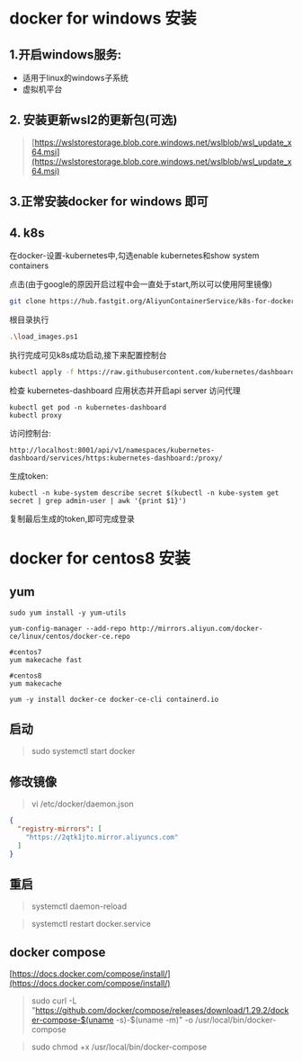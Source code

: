 # docker for windows 安装

## 1.开启windows服务:

- 适用于linux的windows子系统
- 虚拟机平台

## 2. 安装更新wsl2的更新包(可选)

> [https://wslstorestorage.blob.core.windows.net/wslblob/wsl_update_x64.msi](https://wslstorestorage.blob.core.windows.net/wslblob/wsl_update_x64.msi)

## 3.正常安装docker for windows 即可

## 4. k8s

在docker-设置-kubernetes中,勾选enable kubernetes和show system containers

点击(由于google的原因开启过程中会一直处于start,所以可以使用阿里镜像)

```bash
git clone https://hub.fastgit.org/AliyunContainerService/k8s-for-docker-desktop.git
```

根目录执行

```bash
.\load_images.ps1
```

执行完成可见k8s成功启动,接下来配置控制台

```bash
kubectl apply -f https://raw.githubusercontent.com/kubernetes/dashboard/v2.0.4/aio/deploy/recommended.yaml
```

检查 kubernetes-dashboard 应用状态并开启api server 访问代理

```
kubectl get pod -n kubernetes-dashboard
kubectl proxy
```

访问控制台:

```
http://localhost:8001/api/v1/namespaces/kubernetes-dashboard/services/https:kubernetes-dashboard:/proxy/
```

生成token:

```
kubectl -n kube-system describe secret $(kubectl -n kube-system get secret | grep admin-user | awk '{print $1}')
```

复制最后生成的token,即可完成登录

# docker for centos8 安装

## yum

```
sudo yum install -y yum-utils

yum-config-manager --add-repo http://mirrors.aliyun.com/docker-ce/linux/centos/docker-ce.repo

#centos7
yum makecache fast

#centos8
yum makecache

yum -y install docker-ce docker-ce-cli containerd.io
```

## 启动

> sudo systemctl start docker

## 修改镜像

> vi /etc/docker/daemon.json

```json
{
  "registry-mirrors": [
    "https://2qtk1jto.mirror.aliyuncs.com"
  ]
}
```

## 重启

> systemctl daemon-reload


> systemctl restart docker.service

## docker compose

[https://docs.docker.com/compose/install/](https://docs.docker.com/compose/install/)
> sudo curl -L "https://github.com/docker/compose/releases/download/1.29.2/docker-compose-$(uname -s)-$(uname -m)" -o
> /usr/local/bin/docker-compose

> sudo chmod +x /usr/local/bin/docker-compose





